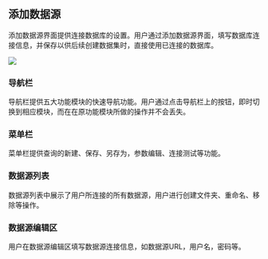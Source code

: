 ## 添加数据源 ##
添加数据源界面提供连接数据库的设置。用户通过添加数据源界面，填写数据库连接信息，并保存以供后续创建数据集时，直接使用已连接的数据库。

![](//mc.qcloudimg.com/static/img/9e6c61b41885135f4bc81d14cb285cae/image.png)

### 导航栏
导航栏提供五大功能模块的快速导航功能。用户通过点击导航栏上的按钮，即时切换到相应模块，而在在原功能模块所做的操作并不会丢失。

### 菜单栏
菜单栏提供查询的新建、保存、另存为，参数编辑、连接测试等功能。

### 数据源列表
数据源列表中展示了用户所连接的所有数据源，用户进行创建文件夹、重命名、移除等操作。
### 数据源编辑区
用户在数据源编辑区填写数据源连接信息，如数据源URL，用户名，密码等。
